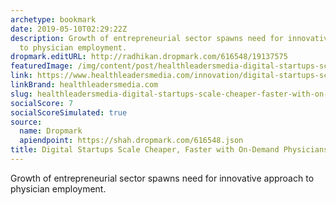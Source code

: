 ```yaml
---
archetype: bookmark
date: 2019-05-10T02:29:22Z
description: Growth of entrepreneurial sector spawns need for innovative approach
  to physician employment.
dropmark.editURL: http://radhikan.dropmark.com/616548/19137575
featuredImage: /img/content/post/healthleadersmedia-digital-startups-scale-cheaper-faster-with-on-demand-physicians.jpg
link: https://www.healthleadersmedia.com/innovation/digital-startups-scale-cheaper-faster-demand-physicians
linkBrand: healthleadersmedia.com
slug: healthleadersmedia-digital-startups-scale-cheaper-faster-with-on-demand-physicians
socialScore: 7
socialScoreSimulated: true
source:
  name: Dropmark
  apiendpoint: https://shah.dropmark.com/616548.json
title: Digital Startups Scale Cheaper, Faster with On-Demand Physicians
---
```

Growth of entrepreneurial sector spawns need for innovative approach to physician employment.